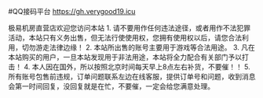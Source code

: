 #QQ接码平台 https://gh.verygood19.icu

极易机房直营店欢迎您访问本站 1. 请不要用作任何违法途径，或者用作不法犯罪活动，本站只有义务出售，但无法行使使用权，您拥有使用权以后，请您合法利用，切勿游走法律边缘！ 
                           2. 本站所出售的账号主要用于游戏等合法用途。 
                           3. 凡在本站购买的用户，一旦本站发现用于非法用途，本站将全力配合有关部门予以打击！ 
                           4. 本人因在国外，所以按照北京时间每天早上8点左右补货，不要催！！ 
                           5. 所有账号包售前违规，订单问题联系左边在线客服，提供订单号和问题，收到消息会第一时间回复，没回复就是在忙，不要催，一定会给您满意处理。
